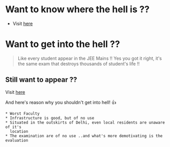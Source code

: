 # Want to know where the hell is ??

* Visit [here](www.dtu.ac.in)

# Want to get into the hell ??

> Like every student appear in the JEE Mains !!
> Yes you got it right, it's the same exam that destroys thousands of student's life !!

## Still want to appear ??
Visit [here](jeemain.nic.in)



And here's reason why you shouldn't get into hell! :+1:

```
* Worst Faculty
* Infrastructure is good, but of no use
* Situated in the outskirts of Delhi, even local residents are unaware of it's    
  location
* The examination are of no use ..and what's more demotivating is the evaluation

```


